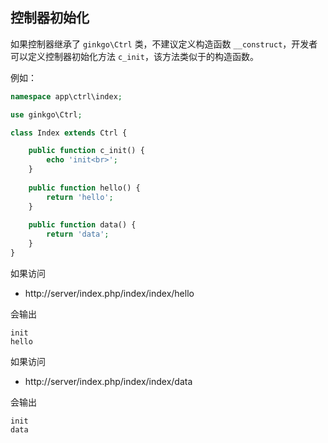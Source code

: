 ## 控制器初始化

如果控制器继承了 `ginkgo\Ctrl` 类，不建议定义构造函数 `__construct`，开发者可以定义控制器初始化方法 `c_init`，该方法类似于的构造函数。

例如：

``` php
namespace app\ctrl\index;

use ginkgo\Ctrl;

class Index extends Ctrl {

    public function c_init() {
        echo 'init<br>';
    }
    
    public function hello() {
        return 'hello';
    }
    
    public function data() {
        return 'data';
    }
}
```

如果访问

* http://server/index.php/index/index/hello

会输出

    init
    hello

如果访问

* http://server/index.php/index/index/data

会输出

    init
    data
